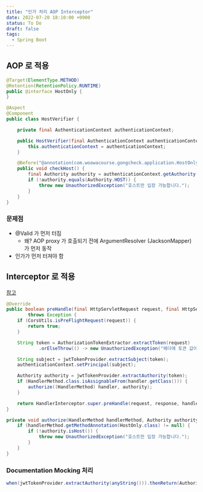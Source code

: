 ```yaml
---
title: "인가 처리 AOP Interceptor"
date: 2022-07-20 18:10:00 +0900
status: To Do
draft: false
tags:
  - Spring Boot
---
```

## AOP 로 적용
```java
@Target(ElementType.METHOD)
@Retention(RetentionPolicy.RUNTIME)
public @interface HostOnly {
}
```

```java
@Aspect
@Component
public class HostVerifier {

    private final AuthenticationContext authenticationContext;

    public HostVerifier(final AuthenticationContext authenticationContext) {
        this.authenticationContext = authenticationContext;
    }

    @Before("@annotation(com.woowacourse.gongcheck.application.HostOnly)")
    public void checkHost() {
        final Authority authority = authenticationContext.getAuthority();
        if (!authority.equals(Authority.HOST)) {
            throw new UnauthorizedException("호스트만 입장 가능합니다.");
        }
    }
}
```

### 문제점

- @Valid 가 먼저 터짐
    - 왜? AOP proxy 가 호출되기 전에 ArgumentResolver (JacksonMapper) 가 먼저 동작
- 인가가 먼저 터져야 함

## Interceptor 로 적용
[참고](https://stackoverflow.com/questions/28975025/advise-controller-method-before-valid-annotation-is-handled/29397494#29397494)

```java
@Override
public boolean preHandle(final HttpServletRequest request, final HttpServletResponse response, final Object handler)
        throws Exception {
    if (CorsUtils.isPreFlightRequest(request)) {
        return true;
    }

    String token = AuthorizationTokenExtractor.extractToken(request)
            .orElseThrow(() -> new UnauthorizedException("헤더에 토큰 값이 정상적으로 존재하지 않습니다."));

    String subject = jwtTokenProvider.extractSubject(token);
    authenticationContext.setPrincipal(subject);

    Authority authority = jwtTokenProvider.extractAuthority(token);
    if (HandlerMethod.class.isAssignableFrom(handler.getClass())) {
        authorize((HandlerMethod) handler, authority);
    }

    return HandlerInterceptor.super.preHandle(request, response, handler);
}

private void authorize(HandlerMethod handlerMethod, Authority authority) {
    if (handlerMethod.getMethodAnnotation(HostOnly.class) != null) {
        if (!authority.isHost()) {
            throw new UnauthorizedException("호스트만 입장 가능합니다.");
        }
    }
}
```

### Documentation Mocking 처리

```java
when(jwtTokenProvider.extractAuthority(anyString())).thenReturn(Authority.HOST);
```

